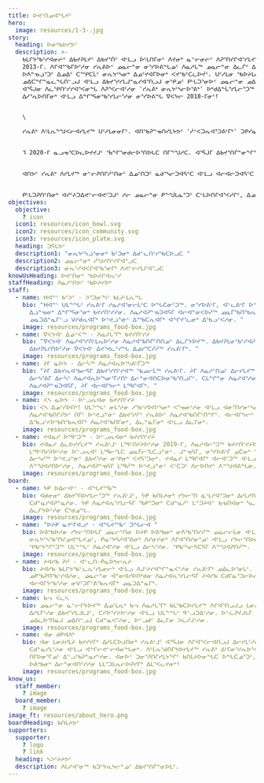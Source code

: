 ```yaml
---
title: ᐅᕙᑦᑎᓄᐊᖓᔪᑦ
hero:
  image: resources/1-3-.jpg
story:
  heading: ᐅᓂᒃᑲᐅᓯᕗᑦ
  description: >-
    ᑲᒪᒋᔭᖃᑦᓯᐊᓂᓖᑦ ᐃᑲᔪᕈᒪᔪᑦ ᐃᑲᔪᕐᑏᑦ ᐊᒻᒪᓗ ᐆᒻᒪᑎᒥᓂᑦ ᐱᔪᓂᒃ ᓇᓪᓕᓂᓖᑦ ᐱᕈᕐᑎᓯᒋᐊᕐᓯᒪᔪᑦ ᓯᕆᕕᒻᒥᒃ
    2013-ᒥ. ᐱᒋᐊᕐᖃᒥᐅᑦᓱᓂ ᓯᕆᕕᐅᑉ ᓄᓇᓕᓐᓂ ᓂᕐᓯᐅᕕᖓᓄᑦ ᐱᓇᓱᒐᖅ ᓄᓇᓕᓐᓂ ᐃᓚᒌᑦ ᐃᓪᓗᖁᑎᖓᓃᑦᑎᓗᒍ;
    ᐅᐱᓐᓀᓘᕐᑐᑦ ᐃᓄᐃᑦ ᑕᕐᕿᑕᒫᑦ ᓂᕆᔭᑦᓴᓂᒃ ᐃᓄᑦᔪᐊᒥᐅᓂᒃ ᐸᔪᖃᑦᑕᓚᐅᔫᑦ. ᑌᑦᓱᒪᓂ ᖃᐅᔨᒪᓇᓕᓚᐅᕐᓯᒪᔪᑦ
    ᓄᐃᑕᖏᓐᓇᓚᖓᑎᓪᓗᒍ ᐊᒻᒪᓗ ᐃᑲᔪᕐᓯᓯᒪᒍᓐᓇᓯᐊᕐᑎᓗᒍ ᓂᕿᓄᑦ ᑭᒡᒐᑐᕐᓂᐅᑉ ᓄᓇᓕᓐᓂ ᓄᐃᑕᒋᐊᖃᓕᕐᓂᖓ. ᑕᒐ 5-ᓂ
    ᐊᕐᕌᒍᓂ ᐱᓚᕿᑎᑦᓯᓯᐊᕐᐸᓂᖓ ᐱᕈᕐᐸᓕᐊᑦᓱᓂ 'ᓯᕆᕕᒃ ᓂᕆᔭᑦᓴᓕᐅᕐᕕᒃ' ᐅᒃᑯᐃᖔᕐᓯᒪᓕᕐᑐᖅ ᓇᒻᒥᓂᕐᒥᓂᒃ
    ᐃᓱᕐᕆᐅᑎᒥᓂᒃ ᐊᒻᒪᓗ ᐃᖏᕐᕋᓂᖃᕐᓯᒪᓕᕐᓱᓂ ᓂᕐᓯᐅᕕᖓ ᐁᐸᔭᓕ 2018-ᒥᓂᑦ!


    \

    ᓯᕆᕕᒃ ᐱᒻᒪᕆᖕᖑᐸᓕᐊᓯᒪᔪᖅ ᑌᑦᓱᒪᓂᓂᒥᑦ. ᐊᑎᖃᕈᓐᓀᑎᓯᒪᔭᕗᑦ 'ᓲᑉᐸᑐᕆᐊᕐᑐᕕᒻᒥᒃ' ᑐᑭᓯᓇᕐᓂᓴᐅᓯᑎᓗᒍ ᐱᓇᓱᐊᕐᐸᑕᑦᑕ ᐱᒻᒪᕆᐅᓂᕐᓴᖑᕐᓯᒪᓕᕐᓂᖏᑦ ᐱᑦᔪᑎᒋᑦᓱᒋᑦ. ᐃᖏᕐᕋᑎᑦᓱᒍ ᓂᕆᔭᑦᓴᓕᐅᕐᕕᐅᑎᑦᓱᒍ ᒪᓂᔨᒍᓐᓇᐸᓕᕐᑐᒍᑦ ᐅᓄᕐᓂᓴᓂᒃ ᑭᒡᒐᑐᕈᑎᓂᒃ ᐊᒻᒪᓗ ᐊᓯᒐᓴᖏᓐᓂᒃ ᐱᒍᑦᔨᕕᐅᑎᕙᓕᕐᓱᒍ, ᓄᓇᓕᑦᑎᓂ ᓇᓂᕙᑦᓱᒋᑦ ᑲᔪᓯᑎᑕᐅᑦᓯᐊᕈᓐᓇᑐᑦ ᐱᓀᓗᑕᐅᑉ ᐋᕐᕿᐅᑎᑦᓴᖏᓐᓂᒃ ᓂᕆᔭᑦᓭᓘᕐᓂᒧᑦ ᓄᓇᓕᑦᑎᓂ.


    ᒣ 2020-ᒥ ᓇᓗᓀᕐᑕᐅᓚᐅᔪᔪᒍᑦ ᖄᖏᕐᓂᑯᓕᐅᕐᑎᐅᒐᑕ ᑎᒥᖕᖑᓱᑕ. ᐊᕐᕌᒍᒥ ᐃᑲᔪᕐᑎᒌᓐᓂᖏᓐᓄᑦ ᐱᓇᓱᑦᑏᑦ, ᐃᑲᔪᕈᒪᒧᑦ ᐃᑲᔪᕐᑐᑦ ᐃᓱᒪᒥᑦᓱᑎᒃ ᐊᒻᒪᓗ ᐱᓇᓱᐊᖃᑎᒋᓲᕗᑦ ᑲᔪᓯᑎᑦᓯᒍᓐᓇᓚᐅᔫᑦ 135-ᕕᑦᓱᑎᒃ ᓱᓇᓱᐊᓗᑳᑦᑎᓯᐅᑎᓂᒃ, ᓂᕆᔭᑦᓴᓕᐅᕐᓱᑎᒃ 8379-ᓂᒃ ᐊᒻᒪᓗ ᐸᔪᑦᓱᑎᒃ 3300-ᓂᒃ ᓂᕿᑕᓕᓐᓂᒃ ᐃᕐᓯᕕᓐᓂᒃ, ᐊᒻᒪᓗ ᑕᒪᒃᑯᐊ ᐱᒋᐊᕐᕕᓕᐅᑎᒋᑐᐃᓐᓇᑕᕗᑦ!


    ᐊᑎᕗᑦ ᓯᕆᕕᒃ ᐱᓯᒪᔪᖅ ᓂᓪᓕᕈᑎᒋᓲᑦᑎᓂᑦ ᐃᓄᑦᑎᑐᑦ ᓇᑯᕐᓴᓕᑐᐊᕋᑦᑕ ᐊᒻᒪᓗ ᐊᓕᐊᓕᑐᐊᕋᑦᑕ ᓂᕆᖃᑎᒌᓯᒐᑦᑕ.


    ᑭᒡᒐᑐᕈᑎᑦᑎᓂᒃ ᐊᓯᑦᔨᑐᐃᕙᓪᓕᐊᕙᑦᑐᒍᑦ ᓱᓕ ᓄᓇᓕᓐᓂ ᑭᖕᖒᒪᓇᕐᑐᑦ ᑕᒡᒐᐅᑎᒋᐊᕐᐸᓱᒋᑦ, ᐃᓄᑦᔪᐊᖅ ᐊᖏᓕᕙᓪᓕᐊᒪᑦ ᐊᒻᒪᓗ ᐊᓯᑦᔨᐸᓪᓕᐊᓱᓂ ᑌᒣᓐᓂᖓᓂᒃ ᒪᓕᑐᐃᓐᓇᓚᖓᑦᓱᑕ. ᑐᓂᕐᕈᓯᕕᒋᑦᓱᒍ ᐃᓄᐃᑦ ᓂᕿᑎᒍᑦ ᐱᐅᓯᑐᖃᖓ ᑖᑦᓱᒥᖓᓗ ᐅᐃᒪᓇᕐᑑᑎᑦᓯᓱᑕ ᑭᖕᖒᒪᒋᔭᕐᑎᒍᑦ ᐊᒻᒪᓗ ᖁᕕᐊᓲᑎᒋᕙᑦᓱᒍ ᐃᓗᒡᒍᓯᕗᑦ ᐊᒻᒪᓗ ᓄᓇᓕᕗᑦ.
objectives:
  objective:
    ? icon
  icon1: resources/icon_bowl.svg
  icon2: resources/icon_community.svg
  icon3: resources/icon_plate.svg
  heading: ᑐᕌᒐᕗᑦ
  description1: "ᓂᕆᔭᑦᓭᓘᕐᓂᓂᒃ ᑳᑦᑐᓂᒃ ᐃᑯᓪᓚᑎᑦᓯᖃᑕᐅᓗᑕ "
  description2: ᓄᓇᓕᓐᓂᒃ ᓲᖑᓯᑎᑦᓯᒋᐊᕐᓗᑕ
  description3: ᓂᕆᑦᓯᐊᐸᒋᐊᖃᕐᓂᒥᒃ ᐱᕙᓪᓖᓯᒪᒋᐊᕐᓗᑕ
knowUsHeading: ᐅᕙᑦᑎᓂᒃ ᖃᐅᔨᒋᐊᕆᑦᓯ
staffHeading: ᐱᓇᓱᑦᑎᕗᑦ ᖃᐅᔨᓯᐅᒃ
staff:
  - name: ᕼᐊᓐᔅ ᑲᑦᐳᑦ - ᐳᕐᑐᓂᕐᓭᑦ ᑲᒪᔨᒻᒪᕆᖓ
    bio: "ᕼᐊᓐᔅ ᑌᒪᖕᖓᑦ ᓯᕆᕕᒻᒥ ᓱᓇᓱᐊᕐᓂᓕᒫᑦᑕ ᐅᖓᑖᓃᑦᑐᖅ. ᓂᕐᓯᐅᕕᒻᒥ, ᐊᓪᓚᕕᒻᒥ ᐅᕝᕙᓘᓐᓃᑦ ᐱᓇᓱᐊᕆᐊᕐᓯᒪᕕᐅᔪᓂ
      ᐃᓘᓐᓀᓂᒃ ᐃᖏᕐᕋᓂᕐᓂᒃ ᑲᔪᓯᑎᑦᓯᓱᓂ. ᐱᓇᓱᐊᕈᓐᓀᑐᐊᕋᒥ ᐊᓕᐊᓐᓂᐸᐅᓲᖅ ᓄᓇᒦᖃᑎᖃᕆᐊᒥᒃ ᐃᕐᓂᒥᓂᒃ,
      ᓄᓇᑐᐃᓐᓇᒥᓪᓗ ᐯᓯᑰᕆᐊᒥᒃ ᐅᕝᕙᓘᓐᓃᑦ ᐃᕐᖃᑕᕆᐊᒥᒃ ᐊᖏᔪᕐᓚᓂᒃ ᐃᖃᓗᑉᐸᓱᓂ. "
    image: resources/programs_food-box.jpg
  - name: ᐁᐸᔭᐋᒻ ᐃᓄᑉᐸᖅ - ᐱᓇᓱᒐᕐᒥᒃ ᑲᔪᓯᑎᑦᓯᔨ
    bio: "ᐁᐸᔭᐋᒻ ᐱᓇᓱᐊᕐᓯᑎᒻᒪᕆᐅᑦᓱᓂ ᐱᓇᓱᐊᖃᑎᒌᑦᑎᑎᓄᑦ ᐃᓚᒋᔭᐅᔪᖅ. ᐃᑲᔪᕈᒪᓂᖃᑦᓯᐊᓱᓂ ᐊᒻᒪᓗ ᖃᓂᑕᒥᓂᒃ
      ᐃᑲᔪᕈᒪᓯᑎᐅᑦᓱᓂ ᐁᐸᔭᐋᒻ ᐃᔪᕐᕙᓚᑦᓯᖓ ᐃᓅᓯᕐᑕᓰᓲᖅ ᓯᕆᕕᒻᒥᒃ. "
    image: resources/programs_food-box.jpg
  - name: ᔩᒥ ᓇᐅᔭ - ᐃᓕᓵᖅ ᐱᓇᓱᐊᕆᐅᕐᓴᕕᒻᒦᑐᖅ
    bio: "ᔩᒥ ᐃᑲᔪᕆᐊᖃᓕᕋᒥ ᐃᑲᔪᕐᓯᑎᑦᓯᐊᖅ ᖃᓄᓕᒫᖅ ᓯᕆᕕᒻᒥ. ᔩᒥ ᐱᓇᓱᑦᑎᓄᑦ ᐃᓕᓯᒪᔪᖅ 2019-ᒥ ᐃᓐᓇᓕᒻᒥ
      ᐃᓕᓴᕐᕕᒥ ᐃᓕᓵᑦ ᐱᓇᓱᐊᕆᐅᕐᓴᓂᕐᒦᓱᑎᒃ ᐃᓕᓐᓂᐊᑎᑕᐅᓂᖃᕐᑎᓗᒋᑦ. ᑕᒪᖏᓐᓂ ᐱᓇᓱᐊᕐᓱᓂ ᐊᒻᒪᓗ
      ᐱᓇᓱᐊᕈᓐᓀᑐᐊᕋᒥ, ᔩᒥ ᐊᓕᐊᒋᔭᓕᒃ ᒪᙯᒋᐊᒥᒃ. "
    image: resources/programs_food-box.jpg
  - name: ᐹᓴ ᓇᐅᔭ - ᐅᓪᓗᕆᐊᓂ ᑲᔪᓯᑎᑦᓯᔨ
    bio: ᐹᓴ ᐃᓄᑦᓯᐅᑎᒃ! ᑌᒪᖕᖓᑦ ᓂᒪᕐᓱᓂ ᓱᖃᑦᓯᐅᑎᑦᓴᓂᒃ ᐸᕐᓀᓂᑦᓱᓂ ᐊᒻᒪᓗ ᐊᓃᕐᑎᓯᓂᑦᓴᓂᒃ ᐃᓚᒋᓗᒋᑦ
      ᐱᓇᓱᐊᖃᑎᒋᓲᕗᑦ ᑎᒦᑦ ᐅᕝᕙᓘᓐᓃᑦ ᐃᑲᔪᕐᓱᒋᑦ ᓯᕆᕕᐅᑉ ᐱᓇᓱᐊᖃᑎᒌᑦᑎᖏᑦ. ᐊᓕᐊᒋᔭᓕᒃ ᒪᙯᒋᐊᒥᒃ ᐊᒻᒪᓗ
      ᐃᖃᓗᑦᓯᐅᖃᑎᖃᕆᐊᒥᒃ ᐱᓇᓱᐊᖃᑎᒥᓂᒃ, ᐃᓚᓐᓈᒥᓂᒃ ᐊᒻᒪᓗ ᐃᓚᒥᓂᒃ.
    image: resources/programs_food-box.jpg
  - name: ᔪᐊᓇᓯ ᐅᙯᑦᑐᖅ - ᐅᓪᓗᕆᐊᓂᒃ ᑲᔪᓯᑎᑦᓯᔨ
    bio: ᔪᐊᓇᓯ ᐃᓚᐅᓯᓯᒪᔪᖅ ᓯᕆᕕᒻᒧᑦ ᒪᙯᑦᑎᓯᔨᐅᑦᓱᓂ 2019-ᒥ, ᐱᓇᓱᐊᓕᕐᑐᖅ ᑲᔪᓯᑎᑦᓯᔨᐅᑦᓱᓂ ᐊᒻᒪᓗ
      ᒪᙯᑦᑎᓯᔨᐅᑦᓱᓂ ᐅᓪᓗᕆᐊᑦ ᒪᙯᓕᕐᒪᑕ ᓄᓇᒦᓕᕐᒪᑕᓘᓐᓃᑦ. ᒍᓐᓀᕋᒥ, ᓂᕐᓯᐅᕕᒻᒥ ᓄᑖᓂᒃ ᖃᐅᔨᒪᓐᓂᖏᑦᑕᒥᓂᒃ
      ᐃᓕᓴᓲᖅ ᐅᕝᕙᓘᓐᓃᑦ ᐃᑲᔪᕐᓱᓂ ᓂᕿᓂᒃ ᐸᔪᕋᕐᑐᓂᒃ. ᔪᐊᓇᓯ ᒪᙯᒋᐊᒥᒃ ᐊᓕᐊᑦᑐᖅ ᐊᒻᒪᓗ ᑎᒥᒥᒍᑦ
      ᐱᖕᖑᐊᓯᑎᐅᑦᓱᓂ, ᐱᓇᓱᐊᕈᓐᓀᕋᒥ ᒪᙯᓲᖅ ᐅᕝᕙᓘᓐᓃᑦ ᐸᑦᑕᑐᑦ ᐱᓕᐅᑎᔪᑦ ᐱᖕᖑᐊᕕᖓᓃᓗᑭᓲᒍᑦᓱᓂ.
    image: resources/programs_food-box.jpg
board:
  - name: ᔮᑭ ᐅᐃᓕᐊᒻᔅ - ᐊᖓᔪᕐᖄᖅ
    bio: ᐊᑯᓂᓂᑦ ᐃᑲᔪᕐᑎᐅᓯᒪᓕᕐᑐᖅ ᓯᕆᕕᒻᒧᑦ, ᔮᑭ ᑲᑎᒪᔨᓂᒃ ᓯᕗᓕᕐᑎ ᓈᒻᒪᓯᐊᕐᑐᓂᒃ ᐃᓱᒪᓯᑎᐅᑦᓱᓂ ᐊᒻᒪᓗ ᓯᕗᓂᕐᒥ
      ᑕᑯᓐᓇᓯᐊᕈᓐᓇᓱᓂ. ᔮᑭ ᐱᓇᓱᐊᕇᕐᓯᒪᓕᕋᒥ ᖄᑭᕐᑐᓂᒃ ᑕᑯᓐᓇᓲᑦ ᒪᓐᑐᔨᐊᓪ ᑲᓀᑎᐊᓂᒃ ᓵᓚᓐᓃᖁᔨᓪᓚᕆᓲᒍᑦᓱᓂ
      ᐃᓚᒋᔭᐅᑦᓱᓂ ᑖᒃᑯᓄᖓ.
    image: resources/programs_food-box.jpg
  - name: "ᐅᔨᑭ ᓇᔪᒻᒥᐊᓗᒃ - ᐊᖓᔪᕐᖄᑉ ᑐᖓᓕᐊ "
    bio: ᐅᕕᒃᑲᐅᓱᓂ ᓯᕗᓕᕐᑎᐅᒐᒥ ᓄᓇᓕᑦᑎᓂ ᐅᔨᑭ ᐅᕕᒃᑲᓂᒃ ᓂᐱᖃᕐᑎᓯᓲᖅ ᓄᓇᓕᓕᒫᓂ ᐊᒻᒪᓗ ᓇᓂᓕᒫᖅ ᑲᑎᒪᓂᕐᓂ
      ᓂᕆᔭᑦᓴᖃᕐᑎᓯᓄᐊᖓᔪᓄᑦ, ᑮᓇᑦᔭᕋᓱᐊᕐᕕᓂᒃ ᐱᓯᓂᓯᓂᒃ ᐱᒋᐊᕐᑎᓯᓂᕐᓄᑦ ᐊᒻᒪᓗ ᓯᕗᓕᕐᑎᐅᓂᕐᓄᑦ. ᐅᔨᑭ
      ᕿᑲᑦᔭᖏᑦᑐᖅ ᑌᒪᖕᖓᑦ ᐱᓇᓱᐊᕐᓱᓂ ᐊᒻᒪᓗ ᐃᓕᓴᕐᓱᓂ. ᕿᑲᑦᓴᓕᕋᑕᕋᒥ ᐱᖕᖑᐊᕈᑎᓲᖅ.
    image: resources/programs_food-box.jpg
  - name: ᔨᐊᓯᑲ ᕈᓲ - ᐊᓪᓚᑎ-ᑮᓇᐅᔭᓕᕆᔨ
    bio: ᔨᐊᓯᑲ ᑲᒪᒋᔭᖃᓪᓚᕆᑦᓯᒪᓂᓕᒃ ᐊᒻᒪᓗ ᐱᒍᑦᔨᓯᐊᖏᓐᓇᐸᑦᓱᓂ ᓯᕆᕕᒻᒥᒃ ᓄᐃᓚᐅᕐᓂᒪᑦ. ᐃᑉᐱᓇᕐᑐᒥᒃ ᐱᔪᑦᓴᐅᔮᕐᓂᓕᒃ
      ᓄᑭᖃᕈᑎᖃᑦᓯᐊᓱᓂ, ᓄᓇᓕᓐᓂ ᐋᓐᓂᐊᓯᐅᑎᒃᑯᓂ ᐱᓇᓱᐊᕇᕐᓯᒪᓕᕋᒥ ᔨᐊᓯᑲ ᑕᑯᒥᓇᕐᑐᓕᐅᓲᖅ, ᐃᓂᕐᓯᓱᓂ ᐊᒻᒪᓗ
      ᐊᓕᐊᒋᔭᖃᕐᓱᓂ ᓂᐯᑦᑐᒦᕝᕕᖃᕆᐊᒥᒃ ᓄᓇᑐᐃᓐᓇᒥᒃ.
    image: resources/programs_food-box.jpg
  - name: ᑳᓓ ᐹᓚᓴ
    bio: ᓄᓇᓕᓐᓂ ᓇᓪᓕᒋᔭᐅᔪᖅ ᐃᓄᒻᒪᕆᒃ ᑳᓓ ᐱᓇᓱᒐᕐᒥᒃ ᑲᒪᖃᑕᐅᓯᒪᔪᖅ ᐱᒋᐊᕐᑎᓗᒍᓗ ᒪᓂᔨᓯᒪᑦᓱᓂ ᐃᑲᔪᕐᓯᒪᓂᕐᒥᓂᒃ
      ᐃᓱᒪᒥᑦᓱᓂ ᐃᑲᔪᕐᓯᒪᒍᒪᒧᑦ, ᑕᓯᐅᕐᓯᔨᐅᑦᓱᓂ ᐊᒻᒪᓗ ᑌᒪᖕᖓᑦ ᑫᓪᓗᑐᐃᑦᓱᓂ. ᐅᓪᓛᕈᔫᒍᒐᒥ ᑳᓓ ᒪᑭᓲᖅ ᓯᕿᓂᖅ
      ᓄᐃᓚᐅᕐᑎᓇᒍ ᓄᐃᑎᓪᓗᒍ ᑕᑯᓐᓇᐸᑦᓱᓂ, ᐅᓪᓗᑯᑦ ᐃᓚᒥᓂ ᐳᓛᓲᒍᑦᓱᓂ.
    image: resources/programs_food-box.jpg
  - name: ᐋᓂ ᑯᑭᐊᐱᒃ
    bio: ᐋᓂ ᒪᓂᔨᓯᒪᔨ ᑲᔪᓯᔪᒥᒃ ᐃᓱᒪᑕᐅᒍᑎᓂᒃ ᓯᕆᕕᒻᒧᑦ ᐊᕐᕌᒍᓂ ᐱᒋᐊᕐᐸᓕᐊᑎᓗᒍ ᐃᓕᓯᒪᑦᓱᓂ ᐱᑦᓯᐊᕈᓐᓇᓯᕙᓪᓕᐊᓂᖓᓂᒃ
      ᑕᑯᓐᓇᓯᒪᑦᓱᓂ ᐊᒻᒪᓗ ᐊᖏᓕᕙᓪᓕᐊᓂᖓᓂᒃ. ᐱᒻᒪᕆᖁᑎᒋᔭᐅᓯᒪᔪᖅ ᓯᕆᕕᒃ ᐃᒻᒥᓂᕐᓱᕆᐅᕐᐸᓕᐊᑎᓗᒍ ᐊᒻᒪᓗ
      ᑎᒥᐅᓂᕐᒥᓄᑦ ᐃᓪᓗᖃᕈᓐᓇᓯᑦᓱᓂ. ᐋᓂᐅᑉ ᑐᓂᕐᕈᑎᒋᓯᒪᔭᖏᑦ ᑲᑎᒪᔨᐅᓂᖓᑕ ᐅᖓᑖᓅᕐᑐᑦ, ᓂᕐᓯᐅᕕᒻᒦᖃᑕᐅᓯᒪᑦᓱᓂᓗ
      ᐅᕕᒃᑲᓂᒃ ᐃᓕᓐᓂᐊᑎᑦᓯᓱᓂ ᒪᒪᕐᑐᒪᕆᓕᐅᕈᓯᒥᒃ ᐃᒪᕐᐸᓚᔪᓂᒃ!
    image: resources/programs_food-box.jpg
know_us:
  staff_member:
    ? image
  board_member:
    ? image
image_ft: resources/about_hero.png
boardHeading: ᑲᑎᒪᔨᕗᑦ
supporters:
  supporter:
    ? logo
    ? link
  heading: ᓴᐳᑦᔨᔨᕗᑦ
  description: ᐱᒐᓱᐊᕐᓂᖅ ᑲᑐᑦᔮᕆᔭᓕᓐᓄᑦ ᐃᑲᔪᕐᑎᒌᓐᓂᐅᒪᑦ.
---
```

